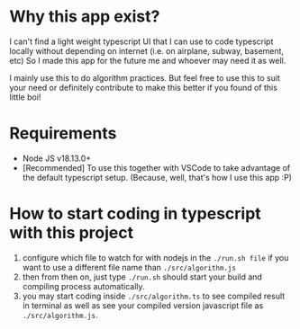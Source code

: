 
# Why this app exist?

I can't find a light weight typescript UI that I can use to code typescript locally without depending on internet (i.e. on airplane, subway, basement, etc) So I made this app for the future me and whoever may need it as well.

I mainly use this to do algorithm practices. But feel free to use this to suit your need or definitely contribute to make this better if you found of this little boi!

# Requirements

- Node JS v18.13.0+
- [Recommended] To use this together with VSCode to take advantage of the default typescript setup. (Because, well, that's how I use this app :P)

# How to start coding in typescript with this project

1. configure which file to watch for with nodejs in the `./run.sh file` if you want to use a different file name than `./src/algorithm.js`
2. then from then on, just type `./run.sh` should start your build and compiling process automatically.
3. you may start coding inside `./src/algorithm.ts` to see compiled result in terminal as well as see your compiled version javascript file as `./src/algorithm.js`.
